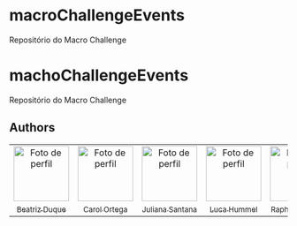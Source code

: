# macroChallengeEvents
Repositório do Macro Challenge 
# machoChallengeEvents
Repositório do Macro Challenge 
## Authors
 <table>
   <tr>
     <td align="center">
       <a href="https://github.com/biaduque">
         <img src="https://avatars.githubusercontent.com/u/53840501?v=4" height="auto" width="100" style="corner-radius:50%" alt="Foto de perfil"/<br>
         <sub>
           <br> 
           Beatriz Duque 
           </br>
         </sub>
       </a>
     </td>
          <td align="center">
       <a href="https://github.com/cahhortega">
         <img src="https://avatars.githubusercontent.com/u/70045652?v=4" height="auto" width="100" style="corner-radius:50%" alt="Foto de perfil"/<br>
         <sub>
           <br> 
           Carol Ortega 
           </br>
         </sub>
       </a>
     </td>
     <td align="center">
       <a href="https://github.com/julianagsantana">
         <img src="https://avatars.githubusercontent.com/u/83611313?v=4" height="auto" width="100" style="corner-radius:50%" alt="Foto de perfil"/<br>
         <sub>
           <br>
           Juliana Santana 
           </br>
         </sub>
       </a>
     </td>
     <td align="center">
       <a href="https://github.com/Lugaba">
         <img src="https://avatars.githubusercontent.com/u/49925583?v=4" height="auto" width="100" style="corner-radius:50%" alt="Foto de perfil"/<br>
         <sub>
           <br> 
           Luca Hummel 
           </br>
         </sub>
       </a>
     </td>
     <td align="center">
       <a href="https://github.com/raphaelalkamim">
         <img src="https://avatars.githubusercontent.com/u/83611337?v=4" height="auto" width="100" style="corner-radius:50%" alt="Foto de perfil"/<br>
         <sub>
           <br> 
           Rapha Alkamim 
           </br>
         </sub>
       </a>
     </td>
    </tr>
 </table>
